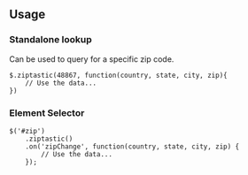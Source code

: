 ## Usage

### Standalone lookup

Can be used to query for a specific zip code.

    $.ziptastic(48867, function(country, state, city, zip){
        // Use the data...
    })

### Element Selector

    $('#zip')
        .ziptastic()
        .on('zipChange', function(country, state, city, zip) {
            // Use the data...
        });
